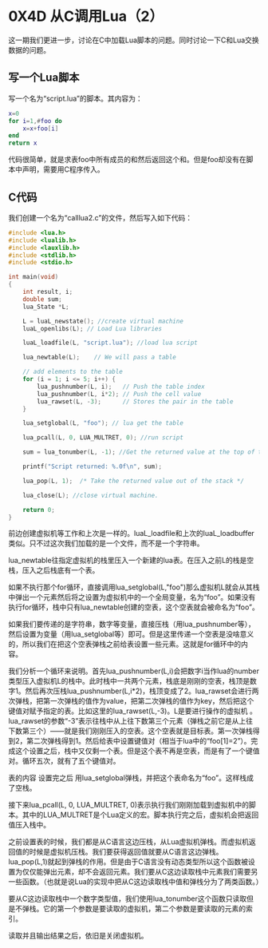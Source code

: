 # 0X4D 从C调用Lua（2）

这一期我们更进一步，讨论在C中加载Lua脚本的问题。同时讨论一下C和Lua交换数据的问题。

## 写一个Lua脚本

写一个名为“script.lua”的脚本。其内容为：

```lua
x=0
for i=1,#foo do
    x=x+foo[i]
end
return x
```

代码很简单，就是求表foo中所有成员的和然后返回这个和。但是foo却没有在脚本中声明，需要用C程序传入。

## C代码

我们创建一个名为“calllua2.c”的文件，然后写入如下代码：

```C
#include <lua.h>
#include <lualib.h>
#include <lauxlib.h>
#include <stdlib.h>
#include <stdio.h>

int main(void)
{
    int result, i;
    double sum;
    lua_State *L;

    L = luaL_newstate(); //create virtual machine
    luaL_openlibs(L); // Load Lua libraries

    luaL_loadfile(L, "script.lua"); //load lua script

    lua_newtable(L);    // We will pass a table

    // add elements to the table
    for (i = 1; i <= 5; i++) {
        lua_pushnumber(L, i);   // Push the table index
        lua_pushnumber(L, i*2); // Push the cell value
        lua_rawset(L, -3);      // Stores the pair in the table
    }

    lua_setglobal(L, "foo"); // lua get the table

    lua_pcall(L, 0, LUA_MULTRET, 0); //run script

    sum = lua_tonumber(L, -1); //Get the returned value at the top of the stack (index -1)

    printf("Script returned: %.0f\n", sum);

    lua_pop(L, 1);  /* Take the returned value out of the stack */

    lua_close(L); //close virtual machine.

    return 0;
}
```

前边创建虚拟机等工作和上次是一样的。luaL_loadfile和上次的luaL_loadbuffer类似。只不过这次我们加载的是一个文件，而不是一个字符串。

lua_newtable往指定虚拟机的栈里压入一个新建的lua表。在压入之前L的栈是空栈，压入之后栈底有一个表。

如果不执行那个for循环，直接调用lua_setglobal(L,"foo")那么虚拟机L就会从其栈中弹出一个元素然后将之设置为虚拟机中的一个全局变量，名为“foo”。如果没有执行for循环，栈中只有lua_newtable创建的空表，这个空表就会被命名为“foo”。

如果我们要传递的是字符串，数字等变量，直接压栈（用lua_pushnumber等），然后设置为变量（用lua_setglobal等）即可。但是这里传递一个空表是没啥意义的，所以我们在把这个空表弹栈之前给表设置一些元素。这就是for循环中的内容。

我们分析一个循环来说明。首先lua_pushnumber(L,i)会把数字i当作lua的number类型压入虚拟机L的栈中。此时栈中一共两个元素，栈底是刚刚的空表，栈顶是数字1。然后再次压栈lua_pushnumber(L,i*2)，栈顶变成了2。lua_rawset会进行两次弹栈，把第一次弹栈的值作为value，把第二次弹栈的值作为key，然后把这个键值对赋予指定的表。比如这里的lua_rawset(L,-3)。L是要进行操作的虚拟机 。lua_rawset的参数“-3”表示往栈中从上往下数第三个元素（弹栈之前它是从上往下数第三个）——就是我们刚刚压入的空表。这个空表就是目标表。第一次弹栈得到2，第二次弹栈得到1。然后给表中设置键值对（相当于lua中的“foo[1]=2”）。完成这个设置之后，栈中又仅剩一个表。但是这个表不再是空表，而是有了一个键值对。循环五次，就有了五个键值对。

表的内容 设置完之后 用lua_setglobal弹栈，并把这个表命名为“foo”。这样栈成了空栈。

接下来lua_pcall(L, 0, LUA_MULTRET, 0)表示执行我们刚刚加载到虚拟机中的脚本。其中的LUA_MULTRET是个Lua定义的宏。脚本执行完之后，虚拟机会把返回值压入栈中。

之前设置表的时候，我们都是从C语言这边压栈，从Lua虚拟机弹栈。而虚拟机返回值的时候是虚拟机压栈。我们要获得返回值就要从C语言这边弹栈。lua_pop(L,1)就起到弹栈的作用。但是由于C语言没有动态类型所以这个函数被设置为仅仅能弹出元素，却不会返回元素。我们要从C这边读取栈中元素我们需要另一些函数。（也就是说Lua的实现中把从C这边读取栈中值和弹栈分为了两类函数。）

要从C这边读取栈中一个数字类型值，我们使用lua_tonumber这个函数只读取但是不弹栈。它的第一个参数是要读取的虚拟机，第二个参数是要读取的元素的索引。

读取并且输出结果之后，依旧是关闭虚拟机。